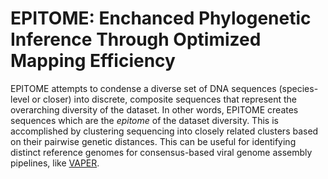 # EPITOME: Enchanced Phylogenetic Inference Through Optimized Mapping Efficiency

EPITOME attempts to condense a diverse set of DNA sequences (species-level or closer) into discrete, composite sequences that represent the overarching diversity of the dataset. In other words, EPITOME creates sequences which are the _epitome_ of the dataset diversity. This is accomplished by clustering sequencing into closely related clusters based on their pairwise genetic distances. This can be useful for identifying distinct reference genomes for consensus-based viral genome assembly pipelines, like [VAPER](https://github.com/DOH-JDJ0303/VAPER).
